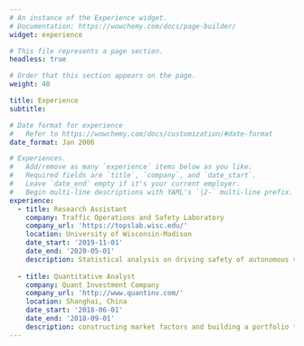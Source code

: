 ```yaml
---
# An instance of the Experience widget.
# Documentation: https://wowchemy.com/docs/page-builder/
widget: experience

# This file represents a page section.
headless: true

# Order that this section appears on the page.
weight: 40

title: Experience
subtitle:

# Date format for experience
#   Refer to https://wowchemy.com/docs/customization/#date-format
date_format: Jan 2006

# Experiences.
#   Add/remove as many `experience` items below as you like.
#   Required fields are `title`, `company`, and `date_start`.
#   Leave `date_end` empty if it's your current employer.
#   Begin multi-line descriptions with YAML's `|2-` multi-line prefix.
experience:
  - title: Research Assistant
    company: Traffic Operations and Safety Laboratory
    company_url: 'https://topslab.wisc.edu/'
    location: University of Wisconsin-Madison
    date_start: '2019-11-01'
    date_end: '2020-05-01'
    description: Statistical analysis on driving safety of autonomous vehicle
        
  - title: Quantitative Analyst
    company: Quant Investment Company
    company_url: 'http://www.quantinv.com/'
    location: Shanghai, China
    date_start: '2018-06-01'
    date_end: '2018-09-01'
    description: constructing market factors and building a portfolio to hedge the risk
---
```

